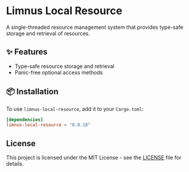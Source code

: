 # Limnus Local Resource

A single-threaded resource management system that provides type-safe storage and retrieval of resources.

## ✨ Features

- Type-safe resource storage and retrieval
- Panic-free optional access methods

## 📦 Installation

To use `limnus-local-resource`, add it to your `Cargo.toml`:

```toml
[dependencies]
limnus-local-resource = "0.0.18"
```

## License

This project is licensed under the MIT License - see the [LICENSE](LICENSE) file for details.
